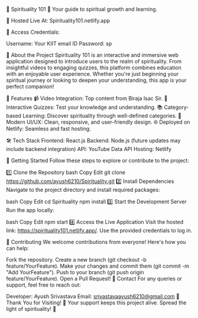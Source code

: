 🌟 Spirituality 101 🌟
Your guide to spiritual growth and learning.

🚀 Hosted Live At: Spirituality101.netlify.app

🔑 Access Credentials:

Username: Your KIIT email ID
Password: sp

🎯 About the Project
Spirituality 101 is an interactive and immersive web application designed to introduce users to the realm of spirituality. From insightful videos to engaging quizzes, this platform combines education with an enjoyable user experience. Whether you're just beginning your spiritual journey or looking to deepen your understanding, this app is your perfect companion!

🌟 Features
📹 Video Integration: Top content from Biraja Isac Sir.
🧩 Interactive Quizzes: Test your knowledge and understanding.
📚 Category-based Learning: Discover spirituality through well-defined categories.
🎨 Modern UI/UX: Clean, responsive, and user-friendly design.
🌐 Deployed on Netlify: Seamless and fast hosting.

🛠️ Tech Stack
Frontend: React.js
Backend: Node.js (future updates may include backend integration)
API: YouTube Data API
Hosting: Netlify

🚀 Getting Started
Follow these steps to explore or contribute to the project:

1️⃣ Clone the Repository
bash
Copy
Edit
git clone https://github.com/ayush6210/Spirituality.git
2️⃣ Install Dependencies
Navigate to the project directory and install required packages:

bash
Copy
Edit
cd Spirituality
npm install
3️⃣ Start the Development Server
Run the app locally:

bash
Copy
Edit
npm start
4️⃣ Access the Live Application
Visit the hosted link: https://spirituality101.netlify.app/.
Use the provided credentials to log in.

🤝 Contributing
We welcome contributions from everyone! Here's how you can help:

Fork the repository.
Create a new branch (git checkout -b feature/YourFeature).
Make your changes and commit them (git commit -m "Add YourFeature").
Push to your branch (git push origin feature/YourFeature).
Open a Pull Request!
📧 Contact
For any queries or support, feel free to reach out:

Developer: Ayush Srivastava
Email: srivastavaayush6210@gmail.com
🎉 Thank You for Visiting!
💖 Your support keeps this project alive. Spread the light of spirituality! 🙏

